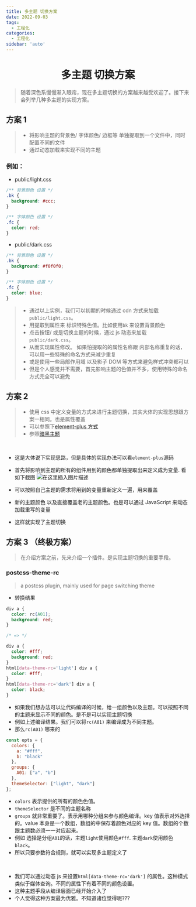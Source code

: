 ```yaml
---
title: 多主题 切换方案
date: 2022-09-03
tags:
  - 工程化
categories:
  - 工程化
sidebar: 'auto'
---
```


<div align = "center"><h1>多主题 切换方案</h1></div>

> 随着深色系慢慢渐入眼帘，现在多主题切换的方案越来越受欢迎了。接下来会列举几种多主题的实现方案。

## 方案 1

> - 将影响主题的背景色/ 字体颜色/ 边框等 单独提取到一个文件中，同时配置不同的文件
> - 通过动态加载来实现不同的主题

### 例如：

- public/light.css

```css
/** 背景颜色 设置 */
.bk {
  background: #ccc;
}

/** 字体颜色 设置 */
.fc {
  color: red;
}
```

- public/dark.css

```css
/** 背景颜色 设置 */
.bk {
  background: #f0f0f0;
}

/** 字体颜色 设置 */
.fc {
  color: blue;
}
```

> - 通过以上实例，我们可以初期的时候通过 cdn 方式来加载`public/light.css`。
> - 用提取到属性来 标识特殊色值。比如使用`bk` 来设置背景颜色
> - 点击按钮/ 或是切换主题的时候，通过 js 动态来加载`public/dark.css`。
> - 从而实现属性修改。 如果怕提取的的属性名称跟 内部名称重复的话，可以用一些特殊的命名方式来减少重复
> - 或是使用一些局部作用域 以及影子 DOM 等方式来避免样式冲突都可以
> - 但是个人感觉并不需要，首先影响主题的色值并不多，使用特殊的命名方式完全可以避免

## 方案 2

> - 使用 css 中定义变量的方式来进行主题切换，其实大体的实现思想跟方案一相同。也是属性覆盖
> - 可以参照下[element-plus 方式](https://element-plus.gitee.io/zh-CN/guide/theming.html#%E5%A6%82%E4%BD%95%E8%A6%86%E7%9B%96%E5%AE%83%EF%BC%9F)
> - 参照[暗黑主题](https://element-plus.gitee.io/zh-CN/guide/dark-mode.html#%E9%80%9A%E8%BF%87-css)

<br />

- 这是大体说下实现思路，但是具体的实现办法可以看`element-plus`源码
- 首先将影响到主题的所有的组件用到的颜色都单独提取出来定义成为变量. 看如下截图
  ![在这里插入图片描述](https://img-blog.csdnimg.cn/302dea843fcc433eadbeece91763524b.png)

- 可以按照自己主题的需求将用到的变量重新定义一遍，用来覆盖
- 新的主题颜色 以及直接覆盖老的主题颜色。也是可以通过 JavaScript 来动态加载重写的变量
- 这样就实现了主题切换

## 方案 3 （终极方案）

> 在介绍方案之前，先来介绍一个插件。是实现主题切换的重要手段。

### postcss-theme-rc

> a postcss plugin, mainly used for page switching theme

- 转换结果

```css
div a {
  color: rc(A01);
  background: red;
}

/* => */

div a {
  color: #fff;
  background: red;
}
html[data-theme-rc='light'] div a {
  color: #fff;
}
html[data-theme-rc='dark'] div a {
  color: black;
}
```

- 如果我们想办法可以让代码编译的时候，给一组颜色以及主题。可以按照不同的主题来显示不同的颜色。是不是可以实现主题切换
- 例如上述编译结果。我们可以将`rc(A01)` 来编译成为不同主题。
- 那么`rc(A01)` 哪来的

```JavaScript
const opts = {
  colors: {
    a: "#fff",
    b: "black"
  },
  groups: {
    A01: ["a", "b"]
  },
  themeSelector: ["light", "dark"]
};
```

- `colors` 表示提供的所有的颜色色值。
- `themeSelector` 是不同的主题名称
- `groups` 就非常重要了。表示用哪种分组来参与颜色编译。key 值表示对外选择的。value 本身是一个数组，数组的中保存着颜色对应的 key 值。数组的个数跟主题数必须一一对应起来。
- 例如 选择是分组`A01`的话，主题`light`使用颜色`#fff`. 主题`dark`使用颜色`black`。
- 所以只要参数符合规则，就可以实现多主题定义了

<br />

- 我们可以通过动态 js 来设置`html[data-theme-rc='dark']` 的属性。这种模式类似于媒体查询。不同的属性下有着不同的颜色设置。
- 这种主题手段从编译层面已经开始介入了
- 个人觉得这种方案最为优雅。不知道诸位觉得呢???
